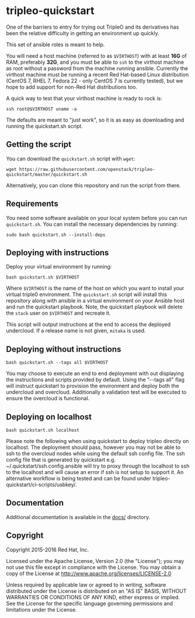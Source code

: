 # tripleo-quickstart

One of the barriers to entry for trying out TripleO and its derivatives
has been the relative difficulty in getting an environment up quickly.

This set of ansible roles is meant to help.

You will need a host machine (referred to as `$VIRTHOST`) with at least **16G**
of RAM, preferably **32G**, and you must be able to `ssh` to the virthost
machine as root without a password from the machine running ansible. Currently
the virthost machine must be running a recent Red Hat-based Linux distribution
(CentOS 7, RHEL 7, Fedora 22 - only CentOS 7 is currently tested), but we hope to
add support for non-Red Hat distributions too.

A quick way to test that your virthost machine is ready to rock is:

    ssh root@$VIRTHOST uname -a

The defaults are meant to "just work", so it is as easy as downloading
and running the quickstart.sh script.

## Getting the script

You can download the `quickstart.sh` script with `wget`:

    wget https://raw.githubusercontent.com/openstack/tripleo-quickstart/master/quickstart.sh

Alternatively, you can clone this repository and run the script from
there.

## Requirements

You need some software available on your local system before you can run
`quickstart.sh`. You can install the necessary dependencies by running:

    sudo bash quickstart.sh --install-deps

## Deploying with instructions

Deploy your virtual environment by running:

    bash quickstart.sh $VIRTHOST

Where `$VIRTHOST` is the name of the host on which you want to install
your virtual triple0 environment. The `quickstart.sh` script will
install this repository along with ansible in a virtual environment on
your Ansible host and run the quickstart playbook. Note, the
quickstart playbook will delete the `stack` user on `$VIRTHOST` and
recreate it.

This script will output instructions at the end to access the deployed
undercloud. If a release name is not given, `mitaka` is used.

## Deploying without instructions

    bash quickstart.sh --tags all $VIRTHOST

You may choose to execute an end to end deployment with out displaying
the instructions and scripts provided by default.  Using the "--tags all"
flag will instruct quickstart to provision the environment and deploy
both the undercloud and overcloud.  Additionally a validation test will
be executed to ensure the overcloud is functional.

## Deploying on localhost

    bash quickstart.sh localhost

Please note the following when using quickstart to deploy tripleo directly on localhost.
The deployment should pass, however you may not be able to ssh to the overcloud nodes while
using the default ssh config file. The ssh config file that is generated by quickstart
e.g. ~/.quickstart/ssh.config.ansible will try to proxy through the localhost to ssh
to the localhost and will cause an error if ssh is not setup to support it.  An alternative
workflow is being tested and can be found under tripleo-quickstart/ci-scripts/usbkey/.


## Documentation

Additional documentation is available in the [docs/](docs/) directory.

## Copyright

Copyright 2015-2016 Red Hat, Inc.

Licensed under the Apache License, Version 2.0 (the "License"); you may
not use this file except in compliance with the License. You may obtain
a copy of the License at <http://www.apache.org/licenses/LICENSE-2.0>

Unless required by applicable law or agreed to in writing, software
distributed under the License is distributed on an "AS IS" BASIS,
WITHOUT WARRANTIES OR CONDITIONS OF ANY KIND, either express or implied.
See the License for the specific language governing permissions and
limitations under the License.
